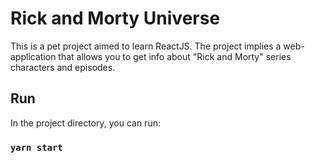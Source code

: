 # Rick and Morty Universe

This is a pet project aimed to learn ReactJS. The project implies a web-application that allows you to get info about "Rick and Morty" series characters and episodes.

## Run

In the project directory, you can run:

### `yarn start`
